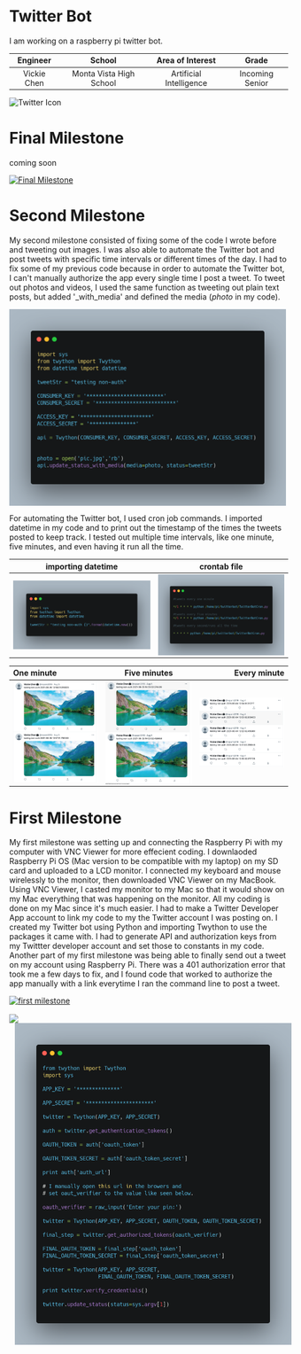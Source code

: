 ﻿# Twitter Bot
I am working on a raspberry pi twitter bot.

| **Engineer** | **School** | **Area of Interest** | **Grade** |
|:--:|:--:|:--:|:--:|
| Vickie Chen | Monta Vista High School | Artificial Intelligence | Incoming Senior

![Twitter Icon](https://images.pexels.com/photos/5417837/pexels-photo-5417837.jpeg?auto=compress&cs=tinysrgb&dpr=2&h=750&w=1260)
  
# Final Milestone
coming soon

[![Final Milestone](https://res.cloudinary.com/marcomontalbano/image/upload/v1628882530/video_to_markdown/images/youtube--iQRRl868OeA-c05b58ac6eb4c4700831b2b3070cd403.jpg)](https://www.youtube.com/watch?v=iQRRl868OeA "Final Milestone")


# Second Milestone

My second milestone consisted of fixing some of the code I wrote before and tweeting out images. I was also able to automate the Twitter bot and post tweets  with specific time intervals or different times of the day. I had to fix some of my previous code because in order to automate the Twitter bot, I can't manually authorize the app every single time I post a tweet. To tweet out photos and videos, I used the same function as tweeting out plain text posts, but added '_with_media' and defined the media (<i>photo</i> in my code). 

<img src="images/twitterbot2.png" width=500 align=center style="float:center; padding-right:10px">

For automating the Twitter bot, I used cron job commands. I imported datetime in my code and to print out the timestamp of the times the tweets posted to keep track. I tested out multiple time intervals, like one minute, five minutes, and even having it run all the time. 

| importing datetime | crontab file| 
|    :----:      |    :----:   | 
|<img src="images/twitterbot3.png" width=500 align=center style="float:center; padding-right:40px"> | <img src="images/twitterbot4.png" width=500 align=center style="float:center; padding-right:10px"> |





| **One minute** | **Five minutes** | **Every minute** | 
|:---        |    :----:   |          ---: |
| <img src="images/one minute.png" width=200 align=center style="float:center; padding-right:10px"> | <img src="images/five minutes.png" width=200 align=center style="float:center; padding-right:10px"> | <img src="images/every minute.png" width=200 align=center style="float:center; padding-right:10px">|





# First Milestone
  

My first milestone was setting up and connecting the Raspberry Pi with my computer with VNC Viewer for more effecient coding. I downlaoded Raspberry Pi OS (Mac version to be compatible with my laptop) on my SD card and uploaded to a LCD monitor. I connected my keyboard and mouse wirelessly to the monitor, then downloaded VNC Viewer on my MacBook. Using VNC Viewer, I casted my monitor to my Mac so that it would show on my Mac everything that was happening on the monitor. All my coding is done on my Mac since it's much easier. I had to make a Twitter Developer App account to link my code to my the Twitter account I was posting on. I created my Twitter bot using Python and importing Twython to use the packages it came with. I had to generate API and authorization keys from my Twittter developer account and set those to constants in my code. Another part of my first milestone was being able to finally send out a tweet on my account using Raspberry Pi. There was a 401 authorization error that took me a few days to fix, and I found code that worked to authorize the app manually with a link everytime I ran the command line to post a tweet. 

[![first milestone](https://res.cloudinary.com/marcomontalbano/image/upload/v1627933036/video_to_markdown/images/youtube--dtM57HFt8QI-c05b58ac6eb4c4700831b2b3070cd403.jpg)](https://www.youtube.com/watch?v=dtM57HFt8QI "first milestone")

<img src="images/pi setup.png" width=500 align=center style="float:center; padding-right:10px">

<img src="images/twitterbot.png" width=500 align=center style="float:left; padding-left:10px">

